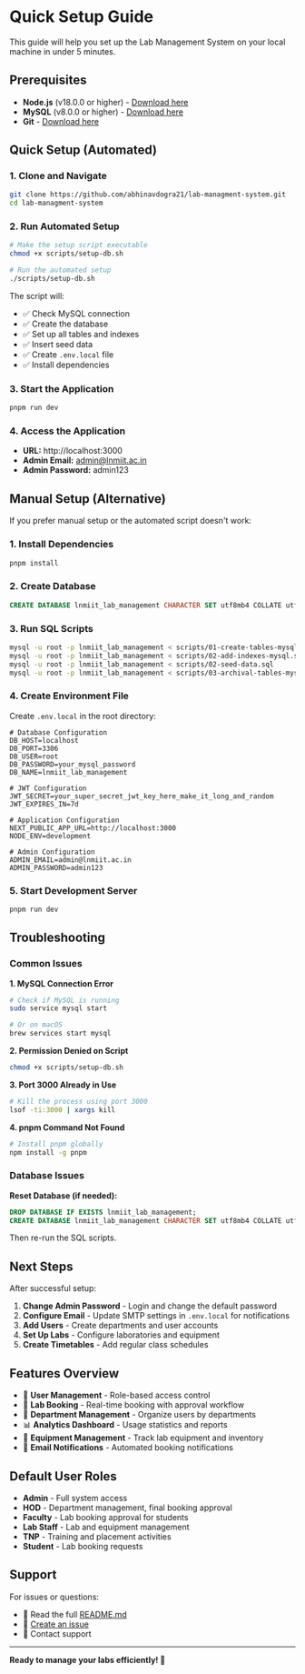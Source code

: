 # Quick Setup Guide

This guide will help you set up the Lab Management System on your local machine in under 5 minutes.

## Prerequisites

- **Node.js** (v18.0.0 or higher) - [Download here](https://nodejs.org/)
- **MySQL** (v8.0.0 or higher) - [Download here](https://dev.mysql.com/downloads/mysql/)
- **Git** - [Download here](https://git-scm.com/downloads)

## Quick Setup (Automated)

### 1. Clone and Navigate

```bash
git clone https://github.com/abhinavdogra21/lab-managment-system.git
cd lab-managment-system
```

### 2. Run Automated Setup

```bash
# Make the setup script executable
chmod +x scripts/setup-db.sh

# Run the automated setup
./scripts/setup-db.sh
```

The script will:
- ✅ Check MySQL connection
- ✅ Create the database
- ✅ Set up all tables and indexes
- ✅ Insert seed data
- ✅ Create `.env.local` file
- ✅ Install dependencies

### 3. Start the Application

```bash
pnpm run dev
```

### 4. Access the Application

- **URL:** http://localhost:3000
- **Admin Email:** admin@lnmiit.ac.in
- **Admin Password:** admin123

## Manual Setup (Alternative)

If you prefer manual setup or the automated script doesn't work:

### 1. Install Dependencies

```bash
pnpm install
```

### 2. Create Database

```sql
CREATE DATABASE lnmiit_lab_management CHARACTER SET utf8mb4 COLLATE utf8mb4_unicode_ci;
```

### 3. Run SQL Scripts

```bash
mysql -u root -p lnmiit_lab_management < scripts/01-create-tables-mysql.sql
mysql -u root -p lnmiit_lab_management < scripts/02-add-indexes-mysql.sql
mysql -u root -p lnmiit_lab_management < scripts/02-seed-data.sql
mysql -u root -p lnmiit_lab_management < scripts/03-archival-tables-mysql.sql
```

### 4. Create Environment File

Create `.env.local` in the root directory:

```env
# Database Configuration
DB_HOST=localhost
DB_PORT=3306
DB_USER=root
DB_PASSWORD=your_mysql_password
DB_NAME=lnmiit_lab_management

# JWT Configuration
JWT_SECRET=your_super_secret_jwt_key_here_make_it_long_and_random
JWT_EXPIRES_IN=7d

# Application Configuration
NEXT_PUBLIC_APP_URL=http://localhost:3000
NODE_ENV=development

# Admin Configuration
ADMIN_EMAIL=admin@lnmiit.ac.in
ADMIN_PASSWORD=admin123
```

### 5. Start Development Server

```bash
pnpm run dev
```

## Troubleshooting

### Common Issues

**1. MySQL Connection Error**
```bash
# Check if MySQL is running
sudo service mysql start

# Or on macOS
brew services start mysql
```

**2. Permission Denied on Script**
```bash
chmod +x scripts/setup-db.sh
```

**3. Port 3000 Already in Use**
```bash
# Kill the process using port 3000
lsof -ti:3000 | xargs kill
```

**4. pnpm Command Not Found**
```bash
# Install pnpm globally
npm install -g pnpm
```

### Database Issues

**Reset Database (if needed):**
```sql
DROP DATABASE IF EXISTS lnmiit_lab_management;
CREATE DATABASE lnmiit_lab_management CHARACTER SET utf8mb4 COLLATE utf8mb4_unicode_ci;
```

Then re-run the SQL scripts.

## Next Steps

After successful setup:

1. **Change Admin Password** - Login and change the default password
2. **Configure Email** - Update SMTP settings in `.env.local` for notifications
3. **Add Users** - Create departments and user accounts
4. **Set Up Labs** - Configure laboratories and equipment
5. **Create Timetables** - Add regular class schedules

## Features Overview

- 🔐 **User Management** - Role-based access control
- 📅 **Lab Booking** - Real-time booking with approval workflow
- 🏢 **Department Management** - Organize users by departments
- 📊 **Analytics Dashboard** - Usage statistics and reports
- 🔧 **Equipment Management** - Track lab equipment and inventory
- 📧 **Email Notifications** - Automated booking notifications

## Default User Roles

- **Admin** - Full system access
- **HOD** - Department management, final booking approval
- **Faculty** - Lab booking approval for students
- **Lab Staff** - Lab and equipment management
- **TNP** - Training and placement activities
- **Student** - Lab booking requests

## Support

For issues or questions:
- 📖 Read the full [README.md](README.md)
- 🐛 [Create an issue](https://github.com/abhinavdogra21/lab-managment-system/issues)
- 📧 Contact support

---

**Ready to manage your labs efficiently! 🚀**
